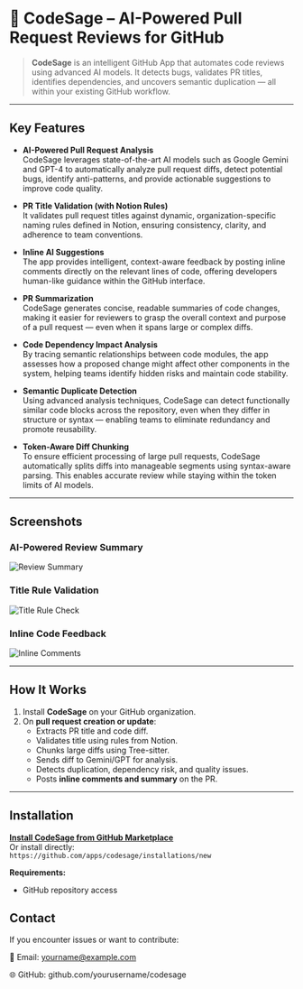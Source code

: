 # 🦉 CodeSage – AI-Powered Pull Request Reviews for GitHub

> **CodeSage** is an intelligent GitHub App that automates code reviews using advanced AI models. It detects bugs, validates PR titles, identifies dependencies, and uncovers semantic duplication — all within your existing GitHub workflow.

---

##  Key Features

-  **AI-Powered Pull Request Analysis**  
  CodeSage leverages state-of-the-art AI models such as Google Gemini and GPT-4 to automatically analyze pull request diffs, detect potential bugs, identify anti-patterns, and provide actionable suggestions to improve code quality.

-  **PR Title Validation (with Notion Rules)**  
 It validates pull request titles against dynamic, organization-specific naming rules defined in Notion, ensuring consistency, clarity, and adherence to team conventions.

-  **Inline AI Suggestions**  
  The app provides intelligent, context-aware feedback by posting inline comments directly on the relevant lines of code, offering developers human-like guidance within the GitHub interface.
-  **PR Summarization**  
 CodeSage generates concise, readable summaries of code changes, making it easier for reviewers to grasp the overall context and purpose of a pull request — even when it spans large or complex diffs.
-  **Code Dependency Impact Analysis**  
  By tracing semantic relationships between code modules, the app assesses how a proposed change might affect other components in the system, helping teams identify hidden risks and maintain code stability.

-  **Semantic Duplicate Detection**  
  Using advanced analysis techniques, CodeSage can detect functionally similar code blocks across the repository, even when they differ in structure or syntax — enabling teams to eliminate redundancy and promote reusability.

-  **Token-Aware Diff Chunking**  
  To ensure efficient processing of large pull requests, CodeSage automatically splits diffs into manageable segments using syntax-aware parsing. This enables accurate review while staying within the token limits of AI models.

---

##  Screenshots

###  AI-Powered Review Summary  
![Review Summary](images/summary.png)

###  Title Rule Validation  
![Title Rule Check](images/title-check.png)

###  Inline Code Feedback  
![Inline Comments](images/inline.png)

---

##  How It Works

1. Install **CodeSage** on your GitHub organization.
2. On **pull request creation or update**:
   - Extracts PR title and code diff.
   - Validates title using rules from Notion.
   - Chunks large diffs using Tree-sitter.
   - Sends diff to Gemini/GPT for analysis.
   - Detects duplication, dependency risk, and quality issues.
   - Posts **inline comments and summary** on the PR.

---
##  Installation

[**Install CodeSage from GitHub Marketplace**](https://github.com/marketplace)  
Or install directly:  
`https://github.com/apps/codesage/installations/new`

**Requirements:**
- GitHub repository access

## Contact
If you encounter issues or want to contribute:

📧 Email: yourname@example.com

🌐 GitHub: github.com/yourusername/codesage
